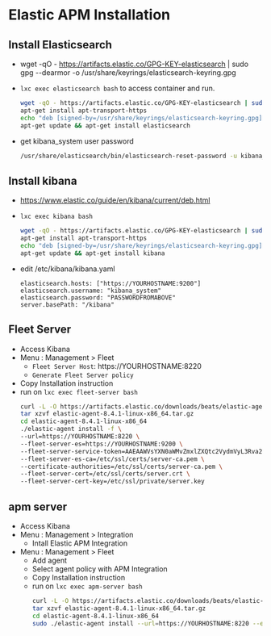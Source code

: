 # Elastic APM Installation

## Install Elasticsearch

- wget -qO - https://artifacts.elastic.co/GPG-KEY-elasticsearch | sudo gpg --dearmor -o /usr/share/keyrings/elasticsearch-keyring.gpg


- `lxc exec elasticsearch bash` to access container and run.
    ```bash
    wget -qO - https://artifacts.elastic.co/GPG-KEY-elasticsearch | sudo gpg --dearmor -o /usr/share/keyrings/elasticsearch-keyring.gpg
    apt-get install apt-transport-https
    echo "deb [signed-by=/usr/share/keyrings/elasticsearch-keyring.gpg] https://artifacts.elastic.co/packages/8.x/apt stable main" | tee /etc/apt/sources.list.d/elastic-8.x.list
    apt-get update && apt-get install elasticsearch
    ```
- get kibana_system user password
    ```bash
    /usr/share/elasticsearch/bin/elasticsearch-reset-password -u kibana_system --url https://YOURHOSTNAME:9200
    ```

## Install kibana

- https://www.elastic.co/guide/en/kibana/current/deb.html

- `lxc exec kibana bash`
    ```bash
    wget -qO - https://artifacts.elastic.co/GPG-KEY-elasticsearch | sudo gpg --dearmor -o /usr/share/keyrings/elasticsearch-keyring.gpg
    apt-get install apt-transport-https
    echo "deb [signed-by=/usr/share/keyrings/elasticsearch-keyring.gpg] https://artifacts.elastic.co/packages/8.x/apt stable main" | tee /etc/apt/sources.list.d/elastic-8.x.list
    apt-get update && apt-get install kibana
    ```
- edit /etc/kibana/kibana.yaml
    ```
    elasticsearch.hosts: ["https://YOURHOSTNAME:9200"]
    elasticsearch.username: "kibana_system"
    elasticsearch.password: "PASSWORDFROMABOVE"
    server.basePath: "/kibana"
    ```

## Fleet Server

- Access Kibana
- Menu : Management > Fleet
    - `Fleet Server Host`: https://YOURHOSTNAME:8220
    - `Generate Fleet Server policy`
- Copy Installation instruction
- run on `lxc exec fleet-server bash`
    ```bash
    curl -L -O https://artifacts.elastic.co/downloads/beats/elastic-agent/elastic-agent-8.4.1-linux-x86_64.tar.gz
    tar xzvf elastic-agent-8.4.1-linux-x86_64.tar.gz
    cd elastic-agent-8.4.1-linux-x86_64
    ./elastic-agent install -f \
    --url=https://YOURHOSTNAME:8220 \
    --fleet-server-es=https://YOURHOSTNAME:9200 \
    --fleet-server-service-token=AAEAAWVsYXN0aWMvZmxlZXQtc2VydmVyL3Rva2VuLTE2NjI1MTM3OTM1NzE6M2EyYkJObDRTc3llZ2RoTTA5Z2FYdw \
    --fleet-server-es-ca=/etc/ssl/certs/server-ca.pem \
    --certificate-authorities=/etc/ssl/certs/server-ca.pem \
    --fleet-server-cert=/etc/ssl/certs/server.crt \
    --fleet-server-cert-key=/etc/ssl/private/server.key
    ```

## apm server

- Access Kibana
- Menu : Management > Integration
    - Intall Elastic APM Integration
- Menu : Management > Fleet
    - Add agent
    - Select agent policy with APM Integration
    - Copy Installation instruction
    - run on `lxc exec apm-server bash`
        ```bash
        curl -L -O https://artifacts.elastic.co/downloads/beats/elastic-agent/elastic-agent-8.4.1-linux-x86_64.tar.gz
        tar xzvf elastic-agent-8.4.1-linux-x86_64.tar.gz
        cd elastic-agent-8.4.1-linux-x86_64
        sudo ./elastic-agent install --url=https://YOURHOSTNAME:8220 --enrollment-token=RXppUEZZTUJnalVGbGlOZGJtYk46NW4wN3AwZkRTZm1INnYwRVRuZjZFZw==
        ```
